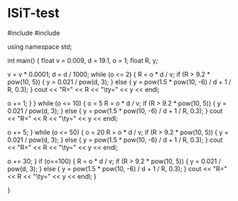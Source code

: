 # ISiT-test 
#include <iostream>
#include <cmath>

using namespace std;

int main() {
  float v = 0.009, d = 19.1, o = 1;
  float R, y;
  
  v = v * 0.0001;
  d = d / 1000;
  while (o <= 2) {
    R = o * d / v;
    if (R > 9.2 * pow(10, 5)) {
      y = 0.021 / pow(d, 3); 
    }
    else {
      y = pow(1.5 * pow(10, -6) / d + 1 / R, 0.3);
    }
    cout << "R=" << R << "\ty=" << y << endl; 
      
  o += 1;
  }
}
  while (o <= 10) {
    o = 5
    R = o * d / v;
    if (R > 9.2 * pow(10, 5)) {
      y = 0.021 / pow(d, 3); 
    }
    else {
      y = pow(1.5 * pow(10, -6) / d + 1 / R, 0.3);
    }
    cout << "R=" << R << "\ty=" << y << endl; 
      
  o += 5;
  }
  while (o <= 50) {
    o = 20
    R = o * d / v;
    if (R > 9.2 * pow(10, 5)) {
      y = 0.021 / pow(d, 3); 
    }
    else {
      y = pow(1.5 * pow(10, -6) / d + 1 / R, 0.3);
    }
    cout << "R=" << R << "\ty=" << y << endl; 
      
  o += 30;
  }
  if (o==100) {
    R = o * d / v;
    if (R > 9.2 * pow(10, 5)) {
      y = 0.021 / pow(d, 3); 
    }
    else {
      y = pow(1.5 * pow(10, -6) / d + 1 / R, 0.3);
    }
    cout << "R=" << R << "\ty=" << y << endl;
  }
  
} 
